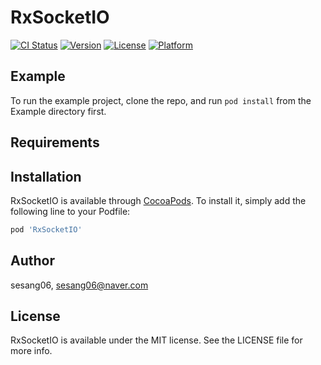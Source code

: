 # RxSocketIO

[![CI Status](https://img.shields.io/travis/sesang06/RxSocketIO.svg?style=flat)](https://travis-ci.org/sesang06/RxSocketIO)
[![Version](https://img.shields.io/cocoapods/v/RxSocketIO.svg?style=flat)](https://cocoapods.org/pods/RxSocketIO)
[![License](https://img.shields.io/cocoapods/l/RxSocketIO.svg?style=flat)](https://cocoapods.org/pods/RxSocketIO)
[![Platform](https://img.shields.io/cocoapods/p/RxSocketIO.svg?style=flat)](https://cocoapods.org/pods/RxSocketIO)

## Example

To run the example project, clone the repo, and run `pod install` from the Example directory first.

## Requirements

## Installation

RxSocketIO is available through [CocoaPods](https://cocoapods.org). To install
it, simply add the following line to your Podfile:

```ruby
pod 'RxSocketIO'
```

## Author

sesang06, sesang06@naver.com

## License

RxSocketIO is available under the MIT license. See the LICENSE file for more info.
